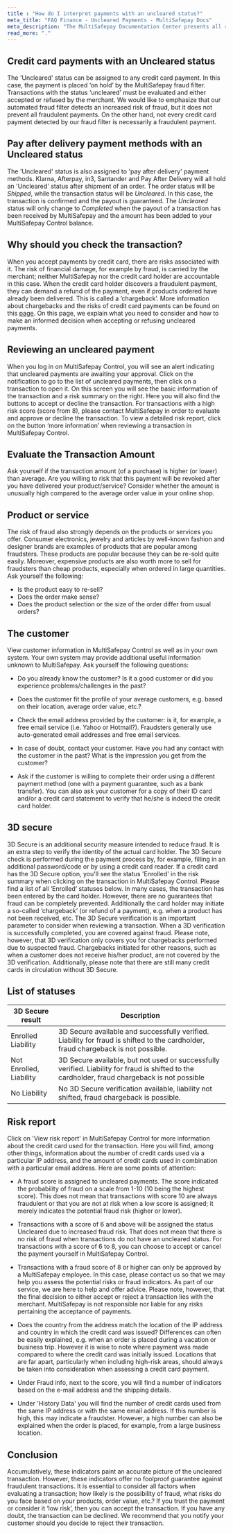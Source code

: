 ```yaml
---
title : "How do I interpret payments with an uncleared status?"
meta_title: "FAQ Finance - Uncleared Payments - MultiSafepay Docs"
meta_description: "The MultiSafepay Documentation Center presents all relevant information about our Plugins and API. You can also find support pages for payment methods, tools and general questions as well as the contact details of our Support and Integration Teams."
read_more: "."
---
```


## Credit card payments with an Uncleared status

The 'Uncleared' status can be assigned to any credit card payment. In this case, the payment is placed ‘on hold’ by the MultiSafepay fraud filter. Transactions with the status ‘uncleared’ must be evaluated and either accepted or refused by the merchant. We would like to emphasize that our automated fraud filter detects an increased risk of fraud, but it does not prevent all fraudulent payments. On the other hand, not every credit card payment detected by our fraud filter is necessarily a fraudulent payment.

## Pay after delivery payment methods with an Uncleared status

The 'Uncleared' status is also assigned to 'pay after delivery' payment methods. Klarna, Afterpay, in3, Santander and Pay After Delivery will all hold an 'Uncleared' status after shipment of an order. The order status will be _Shipped_, while the transaction status will be _Uncleared_. In this case, the transaction is confirmed and the payout is guaranteed. The _Uncleared_ status will only change to _Completed_ when the payout of a transaction has been received by MultiSafepay and the amount has been added to your MultiSafepay Control balance.

## Why should you check the transaction? 

When you accept payments by credit card, there are risks associated with it. The risk of financial damage, for example by fraud, is carried by the merchant; neither MultiSafepay nor the credit card holder are accountable in this case. When the credit card holder discovers a fraudulent payment, they can demand a refund of the payment, even if products ordered have already been delivered. This is called a ‘chargeback’. More information about chargebacks and the risks of credit card payments can be found on this [page](https://docs.multisafepay.com/faq/chargebacks). On this page, we explain what you need to consider and how to make an informed decision when accepting or refusing uncleared payments.

## Reviewing an uncleared payment

When you log in on MultiSafepay Control, you will see an alert indicating that uncleared payments are awaiting your approval. Click on the notification to go to the list of uncleared payments, then click on a transaction to open it. On this screen you will see the basic information of the transaction and a risk summary on the right. Here you will also find the buttons to accept or decline the transaction. For transactions with a high risk score (score from 8), please contact MultiSafepay in order to evaluate and approve or decline the transaction. To view a detailed risk report, click on the button ‘more information’ when reviewing a transaction in MultiSafepay Control.

## Evaluate the Transaction Amount

Ask yourself if the transaction amount (of a purchase) is higher (or lower) than average. Are you willing to risk that this payment will be revoked after you have delivered your product/service? Consider whether the amount is unusually high compared to the average order value in your online shop.

## Product or service

The risk of fraud also strongly depends on the products or services you offer. Consumer electronics, jewelry and articles by well-known fashion and designer brands are examples of products that are popular among fraudsters. These products are popular because they can be re-sold quite easily. Moreover, expensive products are also worth more to sell for fraudsters than cheap products, especially when ordered in large quantities. Ask yourself the following:

* Is the product easy to re-sell?
* Does the order make sense? 
* Does the product selection or the size of the order differ from usual
orders?

## The customer

View customer information in MultiSafepay Control as well as in your own system. Your own system may provide additional useful information unknown to MultiSafepay. Ask yourself the following questions:

* Do you already know the customer? Is it a good customer or did you experience
problems/challenges in the past?

* Does the customer fit the profile of your average customers, e.g. based on their location, average
order value, etc.?

* Check the email address provided by the customer: is it, for example, a free email service (i.e. Yahoo
or Hotmail?). Fraudsters generally use auto-generated email addresses and free email services.

* In case of doubt, contact your customer. Have you had any contact with the customer in the past?
What is the impression you get from the customer?

* Ask if the customer is willing to complete their order using a different payment method (one with a
payment guarantee, such as a bank transfer). You can also ask your customer for a copy of their ID
card and/or a credit card statement to verify that he/she is indeed the credit card holder.

## 3D secure

3D Secure is an additional security measure intended to reduce fraud. It is an extra step to verify the identity of the actual card holder. The 3D Secure check is performed during the payment process by, for example, filling in an additional password/code or by using a credit card reader. If a credit card has the 3D Secure option, you'll see the status 'Enrolled' in the risk summary when clicking on the transaction in MultiSafepay Control. Please find a list of all ‘Enrolled’ statuses below. In many cases, the transaction has been entered by the card holder. However, there are no guarantees that fraud can be completely prevented. Additionally the card holder may initiate a so-called ‘chargeback’ (or refund of a payment), e.g. when a product has not been received, etc. The 3D Secure verification is an important parameter to consider when reviewing a transaction. When a 3D verification is successfully completed, you are covered against fraud. Please note, however, that 3D verification only covers you for chargebacks performed due to suspected fraud. Chargebacks initiated for other reasons, such as when a customer does not receive his/her product, are not covered by the 3D verification. Additionally, please note that there are still many credit cards in circulation without 3D Secure.

## List of statuses

| 3D Secure result            | Description      |
|---------------------|-----------|
| Enrolled Liability  | 3D Secure available and successfully verified. Liability for fraud is shifted to the cardholder, fraud chargeback is not possible. |
| Not Enrolled, Liability  | 3D Secure available, but not used or successfully verified. Liability for fraud is shifted to the cardholder, fraud chargeback is not possible |
|  No Liability  | No 3D Secure verification available, liability not shifted, fraud chargeback is possible.|

## Risk report

Click on 'View risk report' in MultiSafepay Control for more information about the credit card used for the transaction. Here you will find, among other things, information about the number of credit cards used via a particular IP address, and the amount of credit cards used in combination with a particular email address. Here are some points of attention:

* A fraud score is assigned to uncleared payments. The score indicated the probability of fraud on a scale from 1-10 (10 being the highest score). This does not mean that transactions with score 10 are always fraudulent or that you are not at risk when a low score is assigned; it merely indicates the potential fraud risk (higher or lower).

* Transactions with a score of 6 and above will be assigned the status Uncleared due to increased fraud risk. That does not mean that there is no risk of fraud when transactions do not have an uncleared status. For transactions with a score of 6 to 8, you can choose to accept or cancel the payment yourself in MultiSafepay Control.

* Transactions with a fraud score of 8 or higher can only be approved by a MultiSafepay employee. In this case, please contact us so that we may help you assess the potential risks or fraud indicators. As part of our service, we are here to help and offer advice. Please note, however, that the final decision to either accept or reject a transaction lies with the merchant. MultiSafepay is not responsible nor liable for any risks pertaining the acceptance of payments.

* Does the country from the address match the location of the IP address and country in which the credit card was issued? Differences can often be easily explained, e.g. when an order is placed during a vacation or business trip. However it is wise to note where payment was made compared to where the credit card was initially issued. Locations that are far apart, particularly when including high-risk
areas, should always be taken into consideration when assessing a credit card payment.

* Under Fraud info, next to the score, you will find a number of indicators based on the e-mail address and the shipping details.

* Under 'History Data' you will find the number of credit cards used from the same IP address or with the same email address. If this number is high, this may indicate a fraudster. However, a high number can also be explained when the order is placed, for example, from a large business location.

## Conclusion

Accumulatively, these indicators paint an accurate picture of the uncleared transaction. However, these indicators offer no foolproof guarantee against fraudulent transactions. It is essential to consider all factors when evaluating a transaction; how likely is the possibility of fraud, what risks do you face based on your products, order value, etc.? If you trust the payment or consider it ‘low risk’, then you can accept the transaction. If you have any doubt, the transaction can be declined. We recommend that you notify your customer should you decide to reject their transaction.